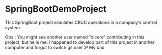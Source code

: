 # SpringBootDemoProject

This SpringBoot project simulates CRUD operations in a company's control system.

Obs.: You might see another user named "cicero" contributing in this project, but he is me. I happened to develop part of this project in another computer and forgot to switch git user :P My bad
